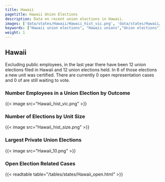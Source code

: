 ```yaml
---
title: Hawaii
pagetitle: Hawaii Union Elections
description: Data on recent union elections in Hawaii.
images: ['data/states/Hawaii/Hawaii_hist_vic.png', 'data/states/Hawaii/Hawaii_hist_size.png', 'data/states/Hawaii/Hawaii_10.png']
keywords: ["Hawaii union elections", "Hawaii unions","Union elections"]
weight: 1
---
```

##  Hawaii

Excluding public employees, in the last year there have been 12 union elections filed in Hawaii and 12 union elections held. In 6 of those elections a new unit was certified. There are currently 0 open representation cases and 0 of are still waiting to vote.

### Number Employees in a Union Election by Outcome
{{< image src="Hawaii_hist_vic.png" >}}

### Number of Elections by Unit Size
{{< image src="Hawaii_hist_size.png" >}}

### Largest Private Union Elections
{{< image src="Hawaii_10.png" >}}

### Open Election Related Cases
{{< readtable table="/tables/states/Hawaii_open.html" >}}

